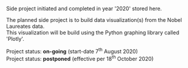 Side project initiated and completed in year '2020' stored here.

The planned side project is to build data visualization(s) from the Nobel Laureates data. <br>
This visualization will be build using the Python graphing library called 'Plotly'. <br>

Project status: **on-going** (start-date 7<sup>th</sup> August 2020) <br>
Project status: **postponed** (effective per 18<sup>th</sup> October 2020) <br>
